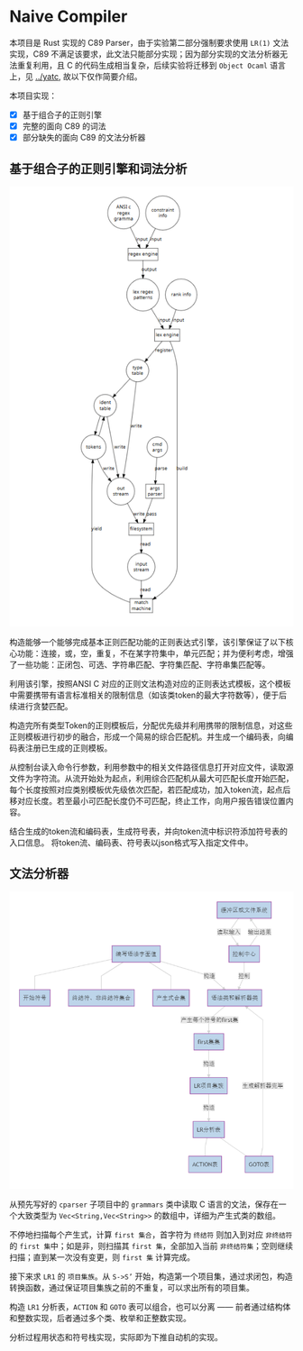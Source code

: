 # Naive Compiler

本项目是 Rust 实现的 C89 Parser，由于实验第二部分强制要求使用 `LR(1)` 文法实现，C89 不满足该要求，此文法只能部分实现；因为部分实现的文法分析器无法重复利用，且 C 的代码生成相当复杂，后续实验将迁移到 `Object Ocaml` 语言上，见 [../yatc](yatc), 故以下仅作简要介绍。

本项目实现：

- [x] 基于组合子的正则引擎
- [x] 完整的面向 C89 的词法
- [x] 部分缺失的面向 C89 的文法分析器

## 基于组合子的正则引擎和词法分析

![LR1](cdoc/regex_tokenizer.png)

构造能够一个能够完成基本正则匹配功能的正则表达式引擎，该引擎保证了以下核心功能：连接，或，空，重复，不在某字符集中，单元匹配；并为便利考虑，增强了一些功能：正闭包、可选、字符串匹配、字符集匹配、字符串集匹配等。

利用该引擎，按照ANSI C 对应的正则文法构造对应的正则表达式模板，这个模板中需要携带有语言标准相关的限制信息（如该类token的最大字符数等），便于后续进行贪婪匹配。

构造完所有类型Token的正则模板后，分配优先级并利用携带的限制信息，对这些正则模板进行初步的融合，形成一个简易的综合匹配机。并生成一个编码表，向编码表注册已生成的正则模板。

从控制台读入命令行参数，利用参数中的相关文件路径信息打开对应文件，读取源文件为字符流。从流开始处为起点，利用综合匹配机从最大可匹配长度开始匹配，每个长度按照对应类别模板优先级依次匹配，若匹配成功，加入token流，起点后移对应长度。若至最小可匹配长度仍不可匹配，终止工作，向用户报告错误位置内容。

结合生成的token流和编码表，生成符号表，并向token流中标识符添加符号表的入口信息。
将token流、编码表、符号表以json格式写入指定文件中。


## 文法分析器

![LR1](cdoc/lr1.png)

从预先写好的 `cparser` 子项目中的 `grammars` 类中读取 C 语言的文法，保存在一个大致类型为 `Vec<String,Vec<String>>` 的数组中，详细为产生式类的数组。

不停地扫描每个产生式，计算 `first 集合`，首字符为 `终结符` 则加入到对应 `非终结符` 的 `first 集`中；如是非，则扫描其 `first 集`，全部加入当前 `非终结符集`；空则继续扫描；直到某一次没有变更，则 `first 集` 计算完成。

接下来求 `LR1` 的 `项目集族`。从 `S->S’` 开始，构造第一个项目集，通过求闭包，构造转换函数，通过保证项目集族之前的不重复，可以求出所有的项目集。

构造 `LR1` 分析表，`ACTION` 和 `GOTO` 表可以组合，也可以分离 —— 前者通过结构体和整数实现，后者通过多个类、枚举和正整数实现。

分析过程用状态和符号栈实现，实际即为下推自动机的实现。
